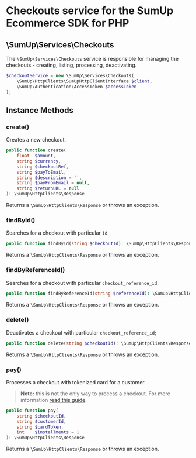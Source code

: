 # Checkouts service for the SumUp Ecommerce SDK for PHP

## \SumUp\Services\Checkouts

The `\SumUp\Services\Checkouts` service is responsible for managing the checkouts - creating, listing, processing, deactivating.

```php
$checkoutService = new \SumUp\Services\Checkouts(
    \SumUp\HttpClients\SumUpHttpClientInterface $client,
    \SumUp\Authentication\AccessToken $accessToken
);
```

## Instance Methods

### create()

Creates a new checkout.

```php
public function create(
    float  $amount,
    string $currency,
    string $checkoutRef,
    string $payToEmail,
    string $description = '',
    string $payFromEmail = null,
    string $returnURL = null
): \SumUp\HttpClients\Response
```

Returns a `\SumUp\HttpClients\Response` or throws an exception.

### findById()

Searches for a checkout with particular `id`.

```php
public function findById(string $checkoutId): \SumUp\HttpClients\Response
```

Returns a `\SumUp\HttpClients\Response` or throws an exception.

### findByReferenceId()

Searches for a checkout with particular `checkout_reference_id`.

```php
public function findByReferenceId(string $referenceId): \SumUp\HttpClients\Response
```

Returns a `\SumUp\HttpClients\Response` or throws an exception.

### delete()

Deactivates a checkout with particular `checkout_reference_id`;

```php
public function delete(string $checkoutId): \SumUp\HttpClients\Response
```

Returns a `\SumUp\HttpClients\Response` or throws an exception.

### pay()

Processes a checkout with tokenized card for a customer.

> **Note:** this is not the only way to process a checkout. For more information [read this guide](https://developer.sumup.com/docs/single-payment).

```php
public function pay(
    string $checkoutId,
    string $customerId,
    string $cardToken,
    int    $installments = 1
): \SumUp\HttpClients\Response
```

Returns a `\SumUp\HttpClients\Response` or throws an exception.
